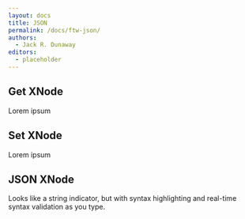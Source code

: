 ```yaml
---
layout: docs
title: JSON
permalink: /docs/ftw-json/
authors:
  - Jack R. Dunaway
editors:
  - placeholder
---
```


## Get XNode

Lorem ipsum

## Set XNode

Lorem ipsum

## JSON XNode
Looks like a string indicator, but with syntax highlighting
and real-time syntax validation as you type.
